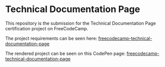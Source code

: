 # Technical Documentation Page

This repository is the submission for the Technical Documentation Page certification project on FreeCodeCamp.

The project requirements can be seen here: [freecodecamp-technical-documentation-page](https://www.freecodecamp.org/learn/2022/responsive-web-design/build-a-technical-documentation-page-project/build-a-technical-documentation-page)

The rendered project can be seen on this CodePen page: [freecodecamp-technical-documentation-page](https://codepen.io/vioricaviorica/full/VwdxYNe)

